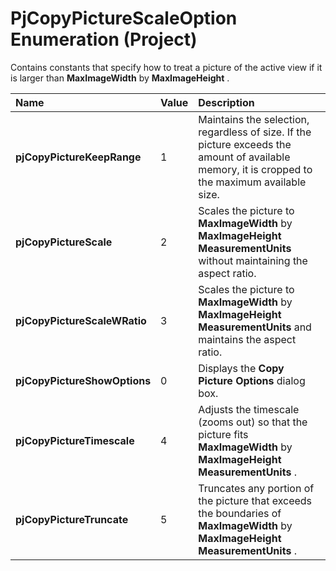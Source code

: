 
# PjCopyPictureScaleOption Enumeration (Project)

Contains constants that specify how to treat a picture of the active view if it is larger than  **MaxImageWidth** by **MaxImageHeight** .



|**Name**|**Value**|**Description**|
|:-----|:-----|:-----|
| **pjCopyPictureKeepRange**|1|Maintains the selection, regardless of size. If the picture exceeds the amount of available memory, it is cropped to the maximum available size.|
| **pjCopyPictureScale**|2|Scales the picture to  **MaxImageWidth** by **MaxImageHeight MeasurementUnits** without maintaining the aspect ratio.|
| **pjCopyPictureScaleWRatio**|3| Scales the picture to **MaxImageWidth** by **MaxImageHeight MeasurementUnits** and maintains the aspect ratio.|
| **pjCopyPictureShowOptions**|0|Displays the  **Copy Picture Options** dialog box.|
| **pjCopyPictureTimescale**|4|Adjusts the timescale (zooms out) so that the picture fits  **MaxImageWidth** by **MaxImageHeight MeasurementUnits** .|
| **pjCopyPictureTruncate**|5|Truncates any portion of the picture that exceeds the boundaries of  **MaxImageWidth** by **MaxImageHeight MeasurementUnits** .|
